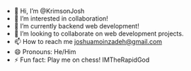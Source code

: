 - 👋 Hi, I’m @KrimsonJosh
- 👀 I’m interested in collaboration!
- 🌱 I’m currently backend web development!
- 💞️ I’m looking to collaborate on web development projects.
- 📫 How to reach me joshuamoinzadeh@gmail.com
- 😄 Pronouns: He/Him
- ⚡ Fun fact: Play me on chess! IMTheRapidGod

<!---
KrimsonJosh/KrimsonJosh is a ✨ special ✨ repository because its `README.md` (this file) appears on your GitHub profile.
You can click the Preview link to take a look at your changes.
--->
